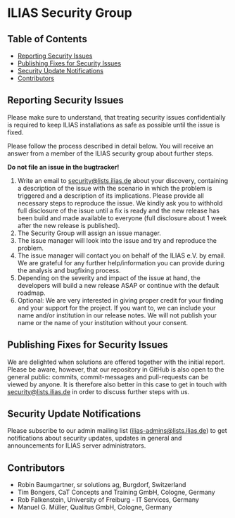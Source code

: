 # ILIAS Security Group

## Table of Contents
* [Reporting Security Issues](#reporting-security-issues)
* [Publishing Fixes for Security Issues](#publishing-fixes-for-security-issues)
* [Security Update Notifications](#security-update-notifications)
* [Contributors](#contributors)

## Reporting Security Issues
Please make sure to understand, that treating security issues confidentially is required to keep ILIAS installations as safe as possible until the issue is fixed.

Please follow the process described in detail below. You will receive an answer from a member of the ILIAS security group about further steps.

**Do not file an issue in the bugtracker!**

1. Write an email to security@lists.ilias.de about your discovery, containing a description of the issue with the scenario in which the problem is triggered and a description of its implications. Please provide all necessary steps to reproduce the issue. We kindly ask you to withhold full disclosure of the issue until a fix is ready and the new release has been build and made available to everyone (full disclosure about 1 week after the new release is published).
2. The Security Group will assign an issue manager.
3. The issue manager will look into the issue and try and reproduce the problem.
4. The issue manager will contact you on behalf of the ILIAS e.V. by email. We are grateful for any further help/information you can provide during the analysis and bugfixing process.
5. Depending on the severity and impact of the issue at hand, the developers will build a new release ASAP or continue with the default roadmap.
6. Optional: We are very interested in giving proper credit for your finding and your support for the project. If you want to, we can include your name and/or institution in our release notes. We will not publish your name or the name of your institution without your consent.

## Publishing Fixes for Security Issues
We are delighted when solutions are offered together with the initial report. Please be aware, however, that our repository in GitHub is also open to the general public: commits, commit-messages and pull-requests can be viewed by anyone. It is therefore also better in this case to get in touch with security@lists.ilias.de in order to discuss further steps with us.

## Security Update Notifications
Please subscribe to our admin mailing list (ilias-admins@lists.ilias.de) to get notifications about security updates, updates in general and announcements for ILIAS server administrators.

## Contributors
* Robin Baumgartner, sr solutions ag, Burgdorf, Switzerland
* Tim Bongers, CaT Concepts and Training GmbH, Cologne, Germany
* Rob Falkenstein, University of Freiburg - IT Services, Germany
* Manuel G. Müller, Qualitus GmbH, Cologne, Germany
